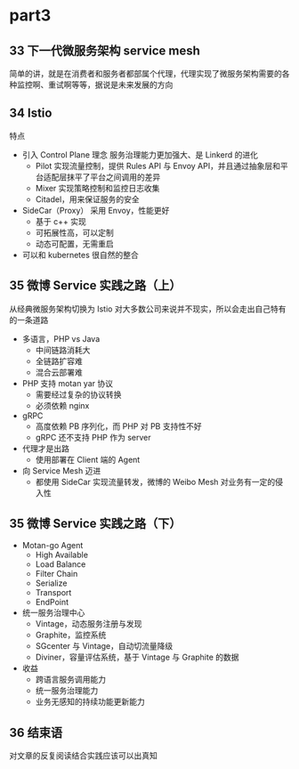 # part3

## 33 下一代微服务架构 service mesh

简单的讲，就是在消费者和服务者都部属个代理，代理实现了微服务架构需要的各种监控啊、重试啊等等，据说是未来发展的方向

## 34 Istio

特点

- 引入 Control Plane 理念 服务治理能力更加强大、是 Linkerd 的进化
  - Pilot 实现流量控制，提供 Rules API 与 Envoy API，并且通过抽象层和平台适配层抹平了平台之间调用的差异
  - Mixer 实现策略控制和监控日志收集
  - Citadel，用来保证服务的安全
- SideCar（Proxy） 采用 Envoy，性能更好
  - 基于 c++ 实现
  - 可拓展性高，可以定制
  - 动态可配置，无需重启
- 可以和 kubernetes 很自然的整合

## 35 微博 Service 实践之路（上）

从经典微服务架构切换为 Istio 对大多数公司来说并不现实，所以会走出自己特有的一条道路

- 多语言，PHP vs Java
  - 中间链路消耗大
  - 全链路扩容难
  - 混合云部署难
- PHP 支持 motan yar 协议
  - 需要经过复杂的协议转换
  - 必须依赖 nginx
- gRPC
  - 高度依赖 PB 序列化，而 PHP 对 PB 支持性不好
  - gRPC 还不支持 PHP 作为 server
- 代理才是出路
  - 使用部署在 Client 端的 Agent
- 向 Service Mesh 迈进
  - 都使用 SideCar 实现流量转发，微博的 Weibo Mesh 对业务有一定的侵入性

## 35 微博 Service 实践之路（下）

- Motan-go Agent
  - High Available
  - Load Balance
  - Filter Chain
  - Serialize
  - Transport
  - EndPoint 
- 统一服务治理中心
  - Vintage，动态服务注册与发现
  - Graphite，监控系统
  - SGcenter 与 Vintage，自动切流量降级
  - Diviner，容量评估系统，基于 Vintage 与 Graphite 的数据
- 收益
  - 跨语言服务调用能力
  - 统一服务治理能力
  - 业务无感知的持续功能更新能力

## 36 结束语

对文章的反复阅读结合实践应该可以出真知
